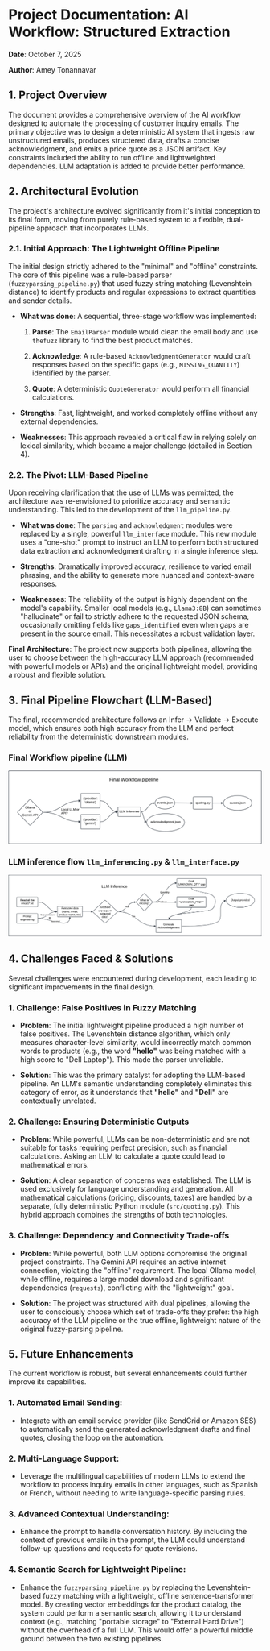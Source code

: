 # Project Documentation: AI Workflow: Structured Extraction

**Date**: October 7, 2025

**Author**: Amey Tonannavar

## 1. Project Overview

The document provides a comprehensive overview of the AI workflow designed to automate the processing of customer inquiry emails. The primary objective was to design a deterministic AI system that ingests raw unstructured emails, produces structered data, drafts a concise acknowledgment, and emits a price quote as a JSON artifact. Key constraints included the ability to run offline and lightweighted dependencies. LLM adaptation is added to provide better performance.

## 2. Architectural Evolution

The project's architecture evolved significantly from it's initial conception to its final form, moving from purely rule-based system to a flexible, dual-pipeline approach that incorporates LLMs.

### 2.1. Initial Approach: The Lightweight Offline Pipeline

The initial design strictly adhered to the "minimal" and "offline" constraints. The core of this pipeline was a rule-based parser (`fuzzyparsing_pipeline.py`) that used fuzzy string matching (Levenshtein distance) to identify products and regular expressions to extract quantities and sender details.

- **What was done**: A sequential, three-stage workflow was implemented:

  1. **Parse**: The `EmailParser` module would clean the email body and use `thefuzz` library to find the best product matches.

  2. **Acknowledge**: A rule-based `AcknowledgmentGenerator` would craft responses based on the specific gaps (e.g., `MISSING_QUANTITY`) identified by the parser.

  3. **Quote**: A deterministic `QuoteGenerator` would perform all financial calculations.

- **Strengths**: Fast, lightweight, and worked completely offline without any external dependencies.

- **Weaknesses**: This approach revealed a critical flaw in relying solely on lexical similarity, which became a major challenge (detailed in Section 4).

### 2.2. The Pivot: LLM-Based Pipeline

Upon receiving clarification that the use of LLMs was permitted, the architecture was re-envisioned to prioritize accuracy and semantic understanding. This led to the development of the `llm_pipeline.py`.

- **What was done**: The `parsing` and `acknowledgment` modules were replaced by a single, powerful `llm_interface` module. This new module uses a "one-shot" prompt to instruct an LLM to perform both structured data extraction and acknowledgment drafting in a single inference step.

- **Strengths**: Dramatically improved accuracy, resilience to varied email phrasing, and the ability to generate more nuanced and context-aware responses.

- **Weaknesses**: The reliability of the output is highly dependent on the model's capability. Smaller local models (e.g., `Llama3:8B`) can sometimes "hallucinate" or fail to strictly adhere to the requested JSON schema, occasionally omitting fields like `gaps_identified` even when gaps are present in the source email. This necessitates a robust validation layer.

**Final Architecture**: The project now supports both pipelines, allowing the user to choose between the high-accuracy LLM approach (recommended with powerful models or APIs) and the original lightweight model, providing a robust and flexible solution.

## 3. Final Pipeline Flowchart (LLM-Based)

The final, recommended architecture follows an Infer -> Validate -> Execute model, which ensures both high accuracy from the LLM and perfect reliability from the deterministic downstream modules.

### Final Workflow pipeline (LLM)

![Final Workflow pipeline](assets/Final_workflow.png)

### LLM inference flow `llm_inferencing.py` & `llm_interface.py`

![LLM Inference Flow](assets/LLM_inference.png)

## 4. Challenges Faced & Solutions

Several challenges were encountered during development, each leading to significant improvements in the final design.

### 1. Challenge: False Positives in Fuzzy Matching

- **Problem**: The initial lightweight pipeline produced a high number of false positives. The Levenshtein distance algorithm, which only measures character-level similarity, would incorrectly match common words to products (e.g., the word **"hello"** was being matched with a high score to "Dell Laptop"). This made the parser unreliable.

- **Solution**: This was the primary catalyst for adopting the LLM-based pipeline. An LLM's semantic understanding completely eliminates this category of error, as it understands that **"hello"** and **"Dell"** are contextually unrelated.

### 2. Challenge: Ensuring Deterministic Outputs

- **Problem**: While powerful, LLMs can be non-deterministic and are not suitable for tasks requiring perfect precision, such as financial calculations. Asking an LLM to calculate a quote could lead to mathematical errors.

- **Solution**: A clear separation of concerns was established. The LLM is used exclusively for language understanding and generation. All mathematical calculations (pricing, discounts, taxes) are handled by a separate, fully deterministic Python module (`src/quoting.py`). This hybrid approach combines the strengths of both technologies.

### 3. Challenge: Dependency and Connectivity Trade-offs

- **Problem**: While powerful, both LLM options compromise the original project constraints. The Gemini API requires an active internet connection, violating the "offline" requirement. The local Ollama model, while offline, requires a large model download and significant dependencies (`requests`), conflicting with the "lightweight" goal.

- **Solution**: The project was structured with dual pipelines, allowing the user to consciously choose which set of trade-offs they prefer: the high accuracy of the LLM pipeline or the true offline, lightweight nature of the original fuzzy-parsing pipeline.

## 5. Future Enhancements

The current workflow is robust, but several enhancements could further improve its capabilities.

### 1. Automated Email Sending:

- Integrate with an email service provider (like SendGrid or Amazon SES) to automatically send the generated acknowledgment drafts and final quotes, closing the loop on the automation.

### 2. Multi-Language Support:

- Leverage the multilingual capabilities of modern LLMs to extend the workflow to process inquiry emails in other languages, such as Spanish or French, without needing to write language-specific parsing rules.

### 3. Advanced Contextual Understanding:

- Enhance the prompt to handle conversation history. By including the context of previous emails in the prompt, the LLM could understand follow-up questions and requests for quote revisions.

### 4. Semantic Search for Lightweight Pipeline:

- Enhance the `fuzzyparsing_pipeline.py` by replacing the Levenshtein-based fuzzy matching with a lightweight, offline sentence-transformer model. By creating vector embeddings for the product catalog, the system could perform a semantic search, allowing it to understand context (e.g., matching "portable storage" to "External Hard Drive") without the overhead of a full LLM. This would offer a powerful middle ground between the two existing pipelines.
